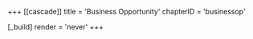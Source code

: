 +++
[[cascade]]
title = 'Business Opportunity'
chapterID = 'businessop'

[_build]
render = 'never'
+++
